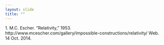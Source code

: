 ```yaml
---
layout: slide
title: ""
---
```


<section data-background-image="assets/images/Slide13.png" data-background-size="90%" data-background-position="center"></section>

<section markdown="1">  
1. M.C. Escher. “Relativity,” 1953. http://www.mcescher.com/gallery/impossible-constructions/relativity/ Web. 14 Oct. 2014.
</section>